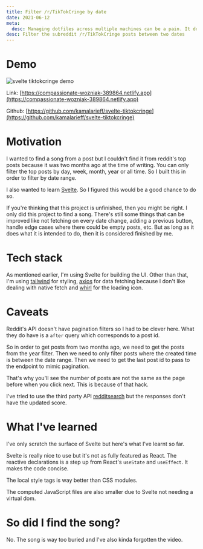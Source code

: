 ```yaml
---
title: Filter /r/TikTokCringe by date
date: 2021-06-12
meta:
  desc: Managing dotfiles across multiple machines can be a pain. It doesn't have to be when you use stow and git.
desc: Filter the subreddit /r/TikTokCringe posts between two dates
---
```


# Demo

![svelte tiktokcringe demo](/images/svelte-tiktokcringe-demo.webp)

Link: [https://compassionate-wozniak-389864.netlify.app](https://compassionate-wozniak-389864.netlify.app)

Github: [https://github.com/kamalarieff/svelte-tiktokcringe](https://github.com/kamalarieff/svelte-tiktokcringe)

# Motivation

I wanted to find a song from a post but I couldn't find it from reddit's top posts because it was two months ago at the time of writing. You can only filter the top posts by day, week, month, year or all time. So I built this in order to filter by date range.

I also wanted to learn [Svelte](https://svelte.dev/). So I figured this would be a good chance to do so.

If you're thinking that this project is unfinished, then you might be right. I only did this project to find a song. There's still some things that can be improved like not fetching on every date change, adding a previous button, handle edge cases where there could be empty posts, etc. But as long as it does what it is intended to do, then it is considered finished by me.

# Tech stack

As mentioned earlier, I'm using Svelte for building the UI. Other than that, I'm using [tailwind](https://tailwindcss.com/) for styling, [axios](https://github.com/axios/axios) for data fetching because I don't like dealing with native fetch and [whirl](https://whirl.netlify.app/) for the loading icon.

# Caveats

Reddit's API doesn't have pagination filters so I had to be clever here. What they do have is a `after` query which corresponds to a post id.

So in order to get posts from two months ago, we need to get the posts from the year filter. Then we need to only filter posts where the created time is between the date range. Then we need to get the last post id to pass to the endpoint to mimic pagination.

 That's why you'll see the number of posts are not the same as the page before when you click next. This is because of that hack.

I've tried to use the third party API [redditsearch](https://github.com/pushshift/api) but the responses don't have the updated score.

# What I've learned

I've only scratch the surface of Svelte but here's what I've learnt so far.

Svelte is really nice to use but it's not as fully featured as React. The reactive declarations is a step up from React's `useState` and `useEffect`. It makes the code concise.

The local style tags is way better than CSS modules.

The computed JavaScript files are also smaller due to Svelte not needing a virtual dom.

# So did I find the song?

No. The song is way too buried and I've also kinda forgotten the video.
